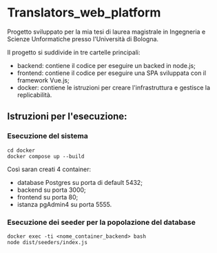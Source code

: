 # Translators_web_platform

Progetto sviluppato per la mia tesi di laurea magistrale in Ingegneria e Scienze Unformatiche presso l'Università di Bologna.

Il progetto si suddivide in tre cartelle principali:
- backend: contiene il codice per eseguire un backed in node.js;
- frontend: contiene il codice per eseguire una SPA sviluppata con il framework Vue.js;
- docker: contiene le istruzioni per creare l'infrastruttura e gestisce la replicabilità.

## Istruzioni per l'esecuzione:

### Esecuzione del sistema
```
cd docker
docker compose up --build
```
Così saran creati 4 container:
- database Postgres su porta di default 5432;
- backend su porta 3000;
- frontend su porta 80;
- istanza pgAdmin4 su porta 5555.

### Esecuzione dei seeder per la popolazione del database
```
docker exec -ti <nome_container_backend> bash
node dist/seeders/index.js
```
